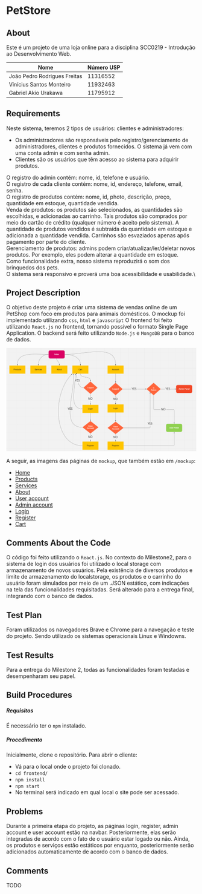 # PetStore
## About

Este é um projeto de uma loja online para a disciplina SCC0219 - Introdução ao Desenvolvimento Web.

| Nome | Número USP |
| ------ | ------ |
| João Pedro Rodrigues Freitas | 11316552 |
| Vinícius Santos Monteiro | 11932463 |
| Gabriel Akio Urakawa | 11795912 |


## Requirements
Neste sistema, teremos 2 tipos de usuários: clientes e administradores:
- Os administradores são responsáveis pelo registro/gerenciamento de administradores, clientes e produtos fornecidos. O sistema já vem com uma conta admin e com senha admin.
- Clientes são os usuários que têm acesso ao sistema para adquirir produtos.

O registro do admin contém: nome, id, telefone e usuário.\
O registro de cada cliente contém: nome, id, endereço, telefone, email, senha.\
O registro de produtos contém: nome, id, photo, descrição, preço, quantidade em estoque, quantidade vendida.\
Venda de produtos: os produtos são selecionados, as quantidades são escolhidas, e adicionadas ao carrinho. Tais produtos são comprados por meio do cartão de crédito (qualquer número é aceito pelo sistema). A quantidade de produtos vendidos é subtraída da quantidade em estoque e adicionada a quantidade vendida. Carrinhos são esvaziados apenas após pagamento por parte do cliente.\
Gerenciamento de produtos: admins podem criar/atualizar/ler/deletar novos produtos. Por exemplo, eles podem alterar a quantidade em estoque.\
Como funcionalidade extra, nosso sistema reproduzirá o som dos brinquedos dos pets.\
O sistema será responsivo e proverá uma boa acessibilidade e usabilidade.\

## Project Description
O objetivo deste projeto é criar uma sistema de vendas online de um PetShop com foco em produtos para animais domésticos.
O mockup foi implementado utilizando `css`, `html` e `javascript`
O frontend foi feito utilizando `React.js` no frontend, tornando possível o formato Single Page Application.
O backend será feito utilizando `Node.js` e `MongoDB` para o banco de dados.

![Diagrama de navegação](/mockup/images/DiagramaNavegacao.png)

A seguir, as imagens das páginas de `mockup`, que também estão em `/mockup`:

- [Home](/mockup/images/Index.png)
- [Products](/mockup/images/Products.png)
- [Services](/mockup/images/Services.png)
- [About](/mockup/images/About.png)
- [User account](/mockup/images/UserAccount.png)
- [Admin account](/mockup/images/AdminAccount.png)
- [Login](/mockup/images/Login.png)
- [Register](/mockup/images/Register.png)
- [Cart](/mockup/images/Cart.png)


## Comments About the Code
O código foi feito utilizando o `React.js`.
No contexto do Milestone2, para o sistema de login dos usuários foi utilizado o local storage com armazenamento de novos usuários. Pela existência de diversos
produtos e limite de armazenamento do localstorage, os produtos e o carrinho do usuário foram simulados por meio de um .JSON estático, com indicações na tela das
funcionalidades requisitadas. Será alterado para a entrega final, integrando com o banco de dados.

## Test Plan
Foram utilizados os navegadores Brave e Chrome para a navegação e teste do projeto. Sendo utilizado os sistemas operacionais Linux e Windowns.

## Test Results
Para a entrega do Milestone 2, todas as funcionalidades foram testadas e desempenharam seu papel.

## Build Procedures
##### Requisitos
É necessário ter o `npm` instalado.

##### Procedimento
Inicialmente, clone o repositório.
Para abrir o cliente:
- Vá para o local onde o projeto foi clonado.
- `cd frontend/`
- `npm install`
- `npm start`
- No terminal será indicado em qual local o site pode ser acessado.

## Problems
Durante a primeira etapa do projeto, as páginas login, register, admin account e user account estão na navbar. Posteriormente, elas serão integradas de acordo com o fato
de o usuário estar logado ou não. Ainda, os produtos e serviços estão estáticos por enquanto, posteriormente serão adicionados automaticamente de acordo com o banco de dados.

## Comments
TODO
